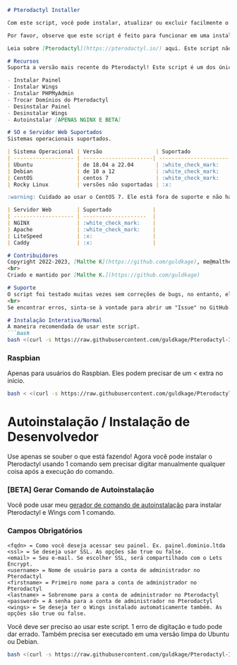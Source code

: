 ```markdown
# Pterodactyl Installer

Com este script, você pode instalar, atualizar ou excluir facilmente o Painel Pterodactyl. Tudo está reunido em um único script.

Por favor, observe que este script é feito para funcionar em uma instalação limpa. Existe uma boa chance de falha se não for uma instalação limpa. O script deve ser executado como root.

Leia sobre [Pterodactyl](https://pterodactyl.io/) aqui. Este script não está associado ao Projeto Pterodactyl oficial.

# Recursos
Suporta a versão mais recente do Pterodactyl! Este script é um dos únicos que possui um recurso de Troca de Domínios bem funcional.

- Instalar Painel
- Instalar Wings
- Instalar PHPMyAdmin
- Trocar Domínios do Pterodactyl
- Desinstalar Painel
- Desinstalar Wings
- Autoinstalar [APENAS NGINX E BETA]

# SO e Servidor Web Suportados
Sistemas operacionais suportados.

| Sistema Operacional | Versão                 | Suportado                         |   PHP |
| ------------------- | ----------------------| ---------------------------------- | ----- |
| Ubuntu              | de 18.04 a 22.04       | :white_check_mark:                 | 8.1   |
| Debian              | de 10 a 12             | :white_check_mark:                 | 8.1   |
| CentOS              | centos 7               | :white_check_mark:                 | 8.1   |
| Rocky Linux         | versões não suportadas | :x:                                | :x:   |

:warning: Cuidado ao usar o CentOS 7. Ele está fora de suporte e não haverá suporte para qualquer versão mais recente do CentOS neste script. Se estiver usando CentOS e quiser usar este script, você deve mudar para uma nova distribuição, como Debian ou Ubuntu.

| Servidor Web        | Suportado             |
| ------------------- | --------------------  | 
| NGINX               | :white_check_mark:    |
| Apache              | :white_check_mark:    |
| LiteSpeed           | :x:                   |
| Caddy               | :x:                   |

# Contribuidores
Copyright 2022-2023, [Malthe K](https://github.com/guldkage), me@malthe.cc
<br>
Criado e mantido por [Malthe K.](https://github.com/guldkage)

# Suporte
O script foi testado muitas vezes sem correções de bugs, no entanto, eles ainda podem ocorrer.
<br>
Se encontrar erros, sinta-se à vontade para abrir um "Issue" no GitHub.

# Instalação Interativa/Normal
A maneira recomendada de usar este script.
```bash
bash <(curl -s https://raw.githubusercontent.com/guldkage/Pterodactyl-Installer/main/installer.sh)
```

### Raspbian
Apenas para usuários do Raspbian. Eles podem precisar de um < extra no início.
```bash
bash < <(curl -s https://raw.githubusercontent.com/guldkage/Pterodactyl-Installer/main/installer.sh)
```

# Autoinstalação / Instalação de Desenvolvedor
Use apenas se souber o que está fazendo!
Agora você pode instalar o Pterodactyl usando 1 comando sem precisar digitar manualmente qualquer coisa após a execução do comando.

### [BETA] Gerar Comando de Autoinstalação
Você pode usar meu [gerador de comando de autoinstalação](https://malthe.cc/api/autoinstall/) para instalar Pterodactyl e Wings com 1 comando.

### Campos Obrigatórios
```
<fqdn> = Como você deseja acessar seu painel. Ex. painel.dominio.ltda
<ssl> = Se deseja usar SSL. As opções são true ou false.
<email> = Seu e-mail. Se escolher SSL, será compartilhado com o Lets Encrypt.
<username> = Nome de usuário para a conta de administrador no Pterodactyl
<firstname> = Primeiro nome para a conta de administrador no Pterodactyl
<lastname> = Sobrenome para a conta de administrador no Pterodactyl
<password> = A senha para a conta de administrador no Pterodactyl
<wings> = Se deseja ter o Wings instalado automaticamente também. As opções são true ou false.
```

Você deve ser preciso ao usar este script. 1 erro de digitação e tudo pode dar errado.
Também precisa ser executado em uma versão limpa do Ubuntu ou Debian.

```bash
bash <(curl -s https://raw.githubusercontent.com/guldkage/Pterodactyl-Installer/main/autoinstall.sh)  <fqdn> <ssl> <email> <username> <firstname <lastname> <password> <wings>
```
```